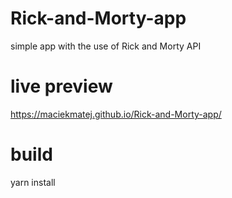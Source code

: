# Rick-and-Morty-app
simple app with the use of Rick and Morty API
# live preview
https://maciekmatej.github.io/Rick-and-Morty-app/
# build
yarn install